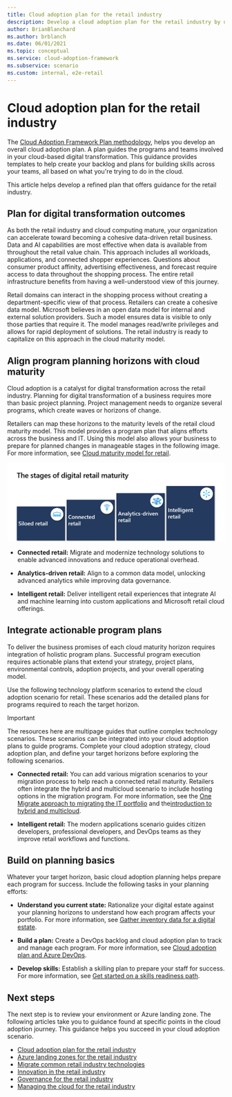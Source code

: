 ```yaml
---
title: Cloud adoption plan for the retail industry
description: Develop a cloud adoption plan for the retail industry by using the Plan methodology in the Cloud Adoption Framework.
author: BrianBlanchard
ms.author: brblanch
ms.date: 06/01/2021
ms.topic: conceptual
ms.service: cloud-adoption-framework
ms.subservice: scenario
ms.custom: internal, e2e-retail
---
```


# Cloud adoption plan for the retail industry

The [Cloud Adoption Framework Plan methodology](../../plan/index.md), helps you develop an overall cloud adoption plan. A plan guides the programs and teams involved in your cloud-based digital transformation. This guidance provides templates to help create your backlog and plans for building skills across your teams, all based on what you're trying to do in the cloud.

This article helps develop a refined plan that offers guidance for the retail industry.

## Plan for digital transformation outcomes

As both the retail industry and cloud computing mature, your organization can accelerate toward becoming a cohesive data-driven retail business. Data and AI capabilities are most effective when data is available from throughout the retail value chain. This approach includes all workloads, applications, and connected shopper experiences. Questions about consumer product affinity, advertising effectiveness, and forecast require access to data throughout the shopping process. The entire retail infrastructure benefits from having a well-understood view of this journey.

Retail domains can interact in the shopping process without creating a department-specific view of that process. Retailers can create a cohesive data model. Microsoft believes in an open data model for internal and external solution providers. Such a model ensures data is visible to only those parties that require it. The model manages read/write privileges and allows for rapid deployment of solutions. The retail industry is ready to capitalize on this approach in the cloud maturity model.

## Align program planning horizons with cloud maturity

Cloud adoption is a catalyst for digital transformation across the retail industry. Planning for digital transformation of a business requires more than basic project planning. Project management needs to organize several programs, which create waves or horizons of change.

Retailers can map these horizons to the maturity levels of the retail cloud maturity model. This model provides a program plan that aligns efforts across the business and IT. Using this model also allows your business to prepare for planned changes in manageable stages in the following image. For more information, see [Cloud maturity model for retail](./retail-cloud-maturity.md).

[![Diagram of the stages of digital retail cloud maturity](./media/maturity-model.png)](./retail-cloud-maturity.md)

- **Connected retail:** Migrate and modernize technology solutions to enable advanced innovations and reduce operational overhead.

- **Analytics-driven retail:** Align to a common data model, unlocking advanced analytics while improving data governance.

- **Intelligent retail:** Deliver intelligent retail experiences that integrate AI and machine learning into custom applications and Microsoft retail cloud offerings.

## Integrate actionable program plans

To deliver the business promises of each cloud maturity horizon requires integration of holistic program plans. Successful program execution requires actionable plans that extend your strategy, project plans, environmental controls, adoption projects, and your overall operating model.

Use the following technology platform scenarios to extend the cloud adoption scenario for retail. These scenarios add the detailed plans for programs required to reach the target horizon.

> [!IMPORTANT]
> The resources here are multipage guides that outline complex technology scenarios. These scenarios can be integrated into your cloud adoption plans to guide programs. Complete your cloud adoption strategy, cloud adoption plan, and define your target horizons before exploring the following scenarios.

- **Connected retail:** You can add various migration scenarios to your migration process to help reach a connected retail maturity. Retailers often integrate the hybrid and multicloud scenario to include hosting options in the migration program. For more information, see the [One Migrate approach to migrating the IT portfolio](../../scenarios/index.md) and the[introduction to hybrid and multicloud](../../scenarios/hybrid/index.md).

- **Intelligent retail:** The modern applications scenario guides citizen developers, professional developers, and DevOps teams as they improve retail workflows and functions.

## Build on planning basics

Whatever your target horizon, basic cloud adoption planning helps prepare each program for success. Include the following tasks in your planning efforts:

- **Understand you current state:** Rationalize your digital estate against your planning horizons to understand how each program affects your portfolio. For more information, see [Gather inventory data for a digital estate](../../digital-estate/inventory.md).

- **Build a plan:** Create a DevOps backlog and cloud adoption plan to track and manage each program. For more information, see [Cloud adoption plan and Azure DevOps](../../plan/template.md).

- **Develop skills:** Establish a skilling plan to prepare your staff for success. For more information, see [Get started on a skills readiness path](../../plan/suggested-skills.md).

## Next steps

The next step is to review your environment or Azure landing zone. The following articles take you to guidance found at specific points in the cloud adoption journey. This guidance helps you succeed in your cloud adoption scenario.

- [Cloud adoption plan for the retail industry](./plan.md)
- [Azure landing zones for the retail industry](./ready.md)
- [Migrate common retail industry technologies](./migrate.md)
- [Innovation in the retail industry](./innovate.md)
- [Governance for the retail industry](./govern.md)
- [Managing the cloud for the retail industry](./manage.md)
